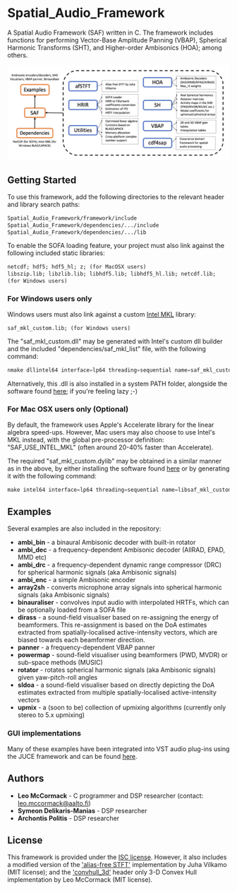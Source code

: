 # Spatial_Audio_Framework

A Spatial Audio Framework (SAF) written in C. The framework includes functions for performing Vector-Base Amplitude Panning (VBAP), Spherical Harmonic Transforms (SHT), and Higher-order Ambisonics (HOA); among others.

![](saf.png)

## Getting Started

To use this framework, add the following directories to the relevant header and library search paths:

```
Spatial_Audio_Framework/framework/include
Spatial_Audio_Framework/dependencies/.../include
Spatial_Audio_Framework/dependencies/.../lib
```

To enable the SOFA loading feature, your project must also link against the following included static libraries:

```
netcdf; hdf5; hdf5_hl; z; (for MacOSX users)
libszip.lib; libzlib.lib; libhdf5.lib; libhdf5_hl.lib; netcdf.lib; (for Windows users)
```

### For Windows users only

Windows users must also link against a custom [Intel MKL](https://software.intel.com/en-us/articles/free-ipsxe-tools-and-libraries) library:

```
saf_mkl_custom.lib; (for Windows users)
```

The "saf_mkl_custom.dll" may be generated with Intel's custom dll builder and the included "dependencies/saf_mkl_list" file, with the following command:

```c
nmake dllintel64 interface=lp64 threading=sequential name=saf_mkl_custom export=saf_mkl_list
```
Alternatively, this .dll is also installed in a system PATH folder, alongside the software found [here](http://research.spa.aalto.fi/projects/sparta_vsts/download/); if you're feeling lazy ;-) 

### For Mac OSX users only (Optional)

By default, the framework uses Apple's Accelerate library for the linear algebra speed-ups. However, Mac users may also choose to use Intel's MKL instead, with the global pre-processor definition: "SAF_USE_INTEL_MKL" (often around 20-40% faster than Accelerate). 

The required "saf_mkl_custom.dylib" may be obtained in a similar manner as in the above, by either installing the software found [here](http://research.spa.aalto.fi/projects/sparta_vsts/download/) or by generating it with the following command:

```c
make intel64 interface=lp64 threading=sequential name=libsaf_mkl_custom export=saf_mkl_list
```

## Examples

Several examples are also included in the repository:
* **ambi_bin** - a binaural Ambisonic decoder with built-in rotator
* **ambi_dec** - a frequency-dependent Ambisonic decoder (AllRAD, EPAD, MMD etc)
* **ambi_drc** - a frequency-dependent dynamic range compressor (DRC) for spherical harmonic signals (aka Ambisonic signals)
* **ambi_enc** - a simple Ambisonic encoder
* **array2sh** - converts microphone array signals into spherical harmonic signals (aka Ambisonic signals)
* **binauraliser** - convolves input audio with interpolated HRTFs, which can be optionally loaded from a SOFA file
* **dirass** - a sound-field visualiser based on re-assigning the energy of beamformers. This re-assignment is based on the DoA estimates extracted from spatially-localised active-intensity vectors, which are biased towards each beamformer direction.
* **panner** - a frequency-dependent VBAP panner
* **powermap** - sound-field visualiser using beamformers (PWD, MVDR) or sub-space methods (MUSIC)
* **rotator** - rotates spherical harmonic signals (aka Ambisonic signals) given yaw-pitch-roll angles
* **sldoa** - a sound-field visualiser based on directly depicting the DoA estimates extracted from multiple spatially-localised active-intensity vectors
* **upmix** - a (soon to be) collection of upmixing algorithms (currently only stereo to 5.x upmixing)

### GUI implementations

Many of these examples have been integrated into VST audio plug-ins using the JUCE framework and can be found [here](http://research.spa.aalto.fi/projects/sparta_vsts/).

## Authors

* **Leo McCormack** - C programmer and DSP researcher (contact: leo.mccormack@aalto.fi)
* **Symeon Delikaris-Manias** - DSP researcher
* **Archontis Politis** - DSP researcher

## License

This framework is provided under the [ISC license](https://choosealicense.com/licenses/isc/). However, it also includes a modified version of the ['alias-free STFT'](https://github.com/jvilkamo/afSTFT) implementation by Juha Vilkamo (MIT license); and the ['convhull_3d'](https://github.com/leomccormack/convhull_3d) header only 3-D Convex Hull implementation by Leo McCormack (MIT license).

